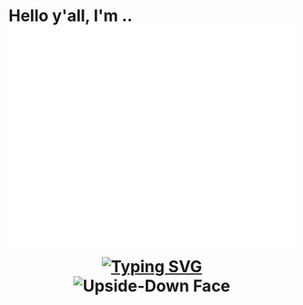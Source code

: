 <h1> 
Hello y'all, I'm ..

<div align="center">
    <img src="name.svg" width="100%" height="400" alt="css-in-readme">
</div>

<div align="center">
  <a href="https://git.io/typing-svg"><img src="https://readme-typing-svg.herokuapp.com?font=Fira+Code&pause=1000&color=BC15F7&random=false&width=435&lines=%F0%9F%8C%8D+Let's+build+a+better+world+...+%F0%9F%8D%83;%F0%9F%9A%80..+with+technology+%E2%9C%A8" alt="Typing SVG" width="60%"/></a>
</div>

<div align="center" >
<img src="https://raw.githubusercontent.com/Tarikul-Islam-Anik/Animated-Fluent-Emojis/master/Emojis/Smilies/Upside-Down%20Face.png" alt="Upside-Down Face" width="10%" alt="erer"/>
</div>

